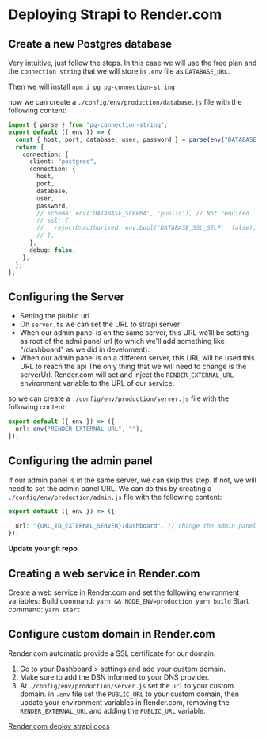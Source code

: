 # Deploying Strapi to Render.com

## Create a new Postgres database

Very intuitive, just follow the steps. In this case we will use the free plan and the `connection string` that we will store in `.env` file as `DATABASE_URL`.

Then we will install `npm i pg pg-connection-string`

now we can create a `./config/env/production/database.js` file with the following content:

```ts
import { parse } from "pg-connection-string";
export default ({ env }) => {
  const { host, port, database, user, password } = parse(env("DATABASE_URL"));
  return {
    connection: {
      client: "postgres",
      connection: {
        host,
        port,
        database,
        user,
        password,
        // schema: env('DATABASE_SCHEMA', 'public'), // Not required
        // ssl: {
        //   rejectUnauthorized: env.bool('DATABASE_SSL_SELF', false), // For self-signed certificates
        // },
      },
      debug: false,
    },
  };
};
```

## Configuring the Server

* Setting the plublic url
* On `server.ts` we can set the URL to strapi server
* When our admin panel is on the same server, this URL we1ll be setting as root of the admi panel url (to which we'll add something like "/dashboard" as we did in develoment).
* When our admin panel is on a different server, this URL will be used this URL to reach the api
The only thing that we will need to change is the serverUrl. Render.com will set and inject the `RENDER_EXTERNAL_URL` environment variable to the URL of our service.

so we can create a `./config/env/production/server.js` file with the following content:

```ts
export default ({ env }) => ({
  url: env("RENDER_EXTERNAL_URL", ""),
});

```

## Configuring the admin panel
If our admin panel is in the same server, we can skip this step. If not, we will need to set the admin panel URL. We can do this by creating a `./config/env/production/admin.js` file with the following content:

```ts
export default ({ env }) => ({
 
  url: "{URL_TO_EXTERNAL_SERVER}/dashboard", // change the admin panel url
});

```

**Update your git repo**

## Creating a web service in Render.com

Create a web service in Render.com and set the following environment variables:
Build command: `yarn && NODE_ENV=production yarn build`
Start command: `yarn start`

## Configure custom domain in Render.com

Render.com automatic provide a SSL certificate for our domain.

1. Go to your Dashboard > settings and add your custom domain.
2. Make sure to add the DSN informed to your DNS provider.
3. At `./config/env/production/server.js` set the `url` to your custom domain. in `.env` file set the `PUBLIC_URL` to your custom domain, then update your environment variables in Render.com, removing the `RENDER_EXTERNAL_URL` and adding the `PUBLIC_URL` variable.


[Render.com deploy strapi docs](https://docs.render.com/deploy-strapi)

